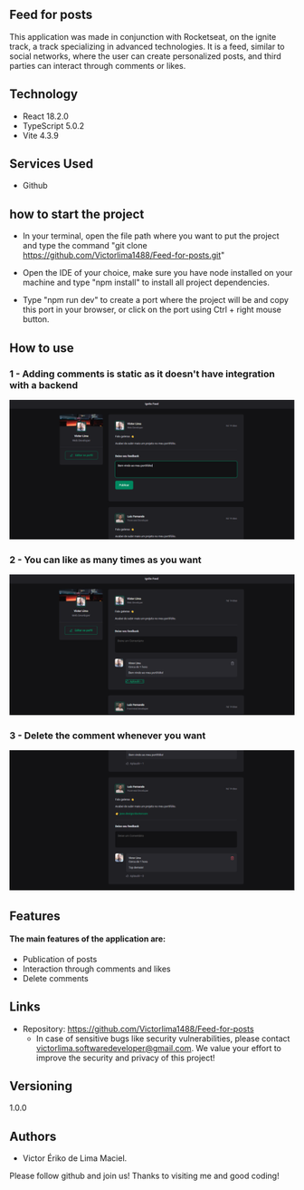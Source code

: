## Feed for posts
This application was made in conjunction with Rocketseat, on the ignite track, a track specializing in advanced technologies. It is a feed, similar to social networks, where the user can create personalized posts, and third parties can interact through comments or likes.

## Technology
* React 18.2.0
* TypeScript 5.0.2
* Vite 4.3.9

## Services Used
* Github

## how to start the project
* In your terminal, open the file path where you want to put the project and type the command "git clone https://github.com/Victorlima1488/Feed-for-posts.git"
  
* Open the IDE of your choice, make sure you have node installed on your machine and type "npm install" to install all project dependencies.
  
* Type "npm run dev" to create a port where the project will be and copy this port in your browser, or click on the port using Ctrl + right mouse button.
  
## How to use

### 1 - Adding comments is static as it doesn't have integration with a backend
![Main page](./Readme%20Images/Main%20page.png)
### 2 - You can like as many times as you want
![Main page](./Readme%20Images/Like.png)
### 3 - Delete the comment whenever you want
![Main page](./Readme%20Images/Delete%20Comment.png)

## Features
#### The main features of the application are:
* Publication of posts
* Interaction through comments and likes
* Delete comments
## Links
* Repository: https://github.com/Victorlima1488/Feed-for-posts
  * In case of sensitive bugs like security vulnerabilities, please contact victorlima.softwaredeveloper@gmail.com. We value your effort     to improve the security and privacy of this project!
## Versioning
1.0.0
## Authors
* Victor Ériko de Lima Maciel.

Please follow github and join us! Thanks to visiting me and good coding!


